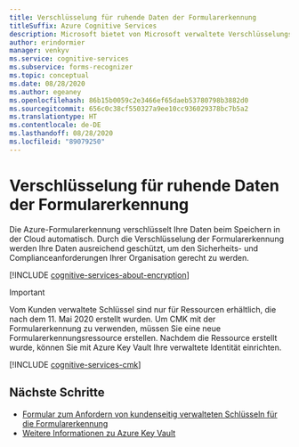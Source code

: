```yaml
---
title: Verschlüsselung für ruhende Daten der Formularerkennung
titleSuffix: Azure Cognitive Services
description: Microsoft bietet von Microsoft verwaltete Verschlüsselungsschlüssel an und ermöglicht Ihnen auch die Verwaltung Ihrer Cognitive Services-Abonnements mit Ihren eigenen Schlüsseln, den so genannten kundenseitig verwalteten Schlüsseln (Customer Managed Keys, CMK). In diesem Artikel erfahren Sie mehr über die Datenverschlüsselung im Ruhezustand für die Formularerkennung und wie Sie CMK aktivieren und verwalten können.
author: erindormier
manager: venkyv
ms.service: cognitive-services
ms.subservice: forms-recognizer
ms.topic: conceptual
ms.date: 08/28/2020
ms.author: egeaney
ms.openlocfilehash: 86b15b0059c2e3466ef65daeb53780798b3882d0
ms.sourcegitcommit: 656c0c38cf550327a9ee10cc936029378bc7b5a2
ms.translationtype: HT
ms.contentlocale: de-DE
ms.lasthandoff: 08/28/2020
ms.locfileid: "89079250"
---
```

# <a name="form-recognizer-encryption-of-data-at-rest"></a>Verschlüsselung für ruhende Daten der Formularerkennung

Die Azure-Formularerkennung verschlüsselt Ihre Daten beim Speichern in der Cloud automatisch. Durch die Verschlüsselung der Formularerkennung werden Ihre Daten ausreichend geschützt, um den Sicherheits- und Complianceanforderungen Ihrer Organisation gerecht zu werden.

[!INCLUDE [cognitive-services-about-encryption](../includes/cognitive-services-about-encryption.md)]

> [!IMPORTANT]
> Vom Kunden verwaltete Schlüssel sind nur für Ressourcen erhältlich, die nach dem 11. Mai 2020 erstellt wurden. Um CMK mit der Formularerkennung zu verwenden, müssen Sie eine neue Formularerkennungsressource erstellen. Nachdem die Ressource erstellt wurde, können Sie mit Azure Key Vault Ihre verwaltete Identität einrichten.

[!INCLUDE [cognitive-services-cmk](../includes/configure-customer-managed-keys.md)]

## <a name="next-steps"></a>Nächste Schritte

* [Formular zum Anfordern von kundenseitig verwalteten Schlüsseln für die Formularerkennung](https://aka.ms/cogsvc-cmk)
* [Weitere Informationen zu Azure Key Vault](https://docs.microsoft.com/azure/key-vault/key-vault-overview)